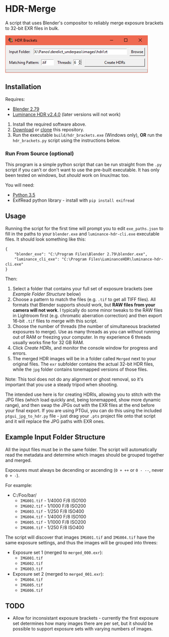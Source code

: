 # HDR-Merge

A script that uses Blender's compositor to reliably merge exposure brackets to 32-bit EXR files in bulk.

![screenshot](https://raw.githubusercontent.com/gregzaal/HDR-Merge/master/icons/screenshot.png)

## Installation

Requires:

* [Blender 2.79](http://download.blender.org/release/Blender2.79/)
* [Luminance HDR v2.4.0](https://sourceforge.net/projects/qtpfsgui/files/luminance/2.4.0/) (later versions will not work)

1. Install the required software above.
2. [Download](https://github.com/gregzaal/HDR-Merge/archive/master.zip) or [clone](git@github.com:gregzaal/HDR-Merge.git) this repository. 
3. Run the executable `build/hdr_brackets.exe` (Windows only), **OR** run the `hdr_brackets.py` script using the instructions below.

### Run From Source (optional)

This program is a simple python script that can be run straight from the `.py` script if you can't or don't want to use the pre-built executable. It has only been tested on windows, but *should* work on linux/mac too.

You will need:

* [Python 3.5](https://www.python.org/downloads/release/python-354/)
* ExifRead python library - install with `pip install exifread`

## Usage

Running the script for the first time will prompt you to edit `exe_paths.json` to fill in the paths to your `blender.exe` and `luminance-hdr-cli.exe` executable files. It should look something like this:

```
{
    "blender_exe": "C:\Program Files\Blender 2.79\blender.exe",
    "luminance_cli_exe": "C:\Program Files\LuminanceHDR\luminance-hdr-cli.exe"
}
```

Then:

1. Select a folder that contains your full set of exposure brackets (see *Example Folder Structure* below)
2. Choose a pattern to match the files (e.g. `.tif` to get all TIFF files). All formats that Blender supports should work, but **RAW files from your camera will not work**. I typically do some minor tweaks to the RAW files in Lightroom first (e.g. chromatic aberration correction) and then export 16-bit `.tif` files to merge with this script.
3. Choose the number of threads (the number of simultaneous bracketed exposures to merge). Use as many threads as you can without running out of RAM or freezing your computer. In my experience 6 threads usually works fine for 32 GB RAM.
4. Click *Create HDRs*, and monitor the console window for progress and errors.
5. The merged HDR images will be in a folder called `Merged` next to your original files. The `exr` subfolder contains the actual 32-bit HDR files, while the `jpg` folder contains tonemapped versions of those files.

Note: This tool does not do any alignment or ghost removal, so it's important that you use a steady tripod when shooting.

The intended use here is for creating HDRIs, allowing you to stitch with the JPG files (which load quickly and, being tonemapped, show more dynamic range), and then swap the JPGs out with the EXR files at the end before your final export. If you are using PTGui, you can do this using the included `ptgui_jpg_to_hdr.py` file - just drag your `.pts` project file onto that script and it will replace the JPG paths with EXR ones.

## Example Input Folder Structure

All the input files must be in the same folder. The script will automatically read the metadata and determine which images should be grouped together and merged.

Exposures must always be decending or ascending (`0 + ++` or `0 - --`, never `0 + -`).

For example:

* C:/Foo/bar/
    * `IMG001.tif` - 1/4000 F/8 ISO100
    * `IMG002.tif` - 1/1000 F/8 ISO200
    * `IMG003.tif` - 1/250 F/8 ISO400
    * `IMG004.tif` - 1/4000 F/8 ISO100
    * `IMG005.tif` - 1/1000 F/8 ISO200
    * `IMG006.tif` - 1/250 F/8 ISO400

The script will discover that images `IMG001.tif` and `IMG004.tif` have the same exposure settings, and thus the images will be grouped into threes:

* Exposure set 1 (merged to `merged_000.exr`):
    * `IMG001.tif`
    * `IMG002.tif`
    * `IMG003.tif`
* Exposure set 2 (merged to `merged_001.exr`):
    * `IMG004.tif`
    * `IMG005.tif`
    * `IMG006.tif`

## TODO

* Allow for inconsistant exposure brackets - currently the first exposure set determines how many images there are per set, but it should be possible to support exposure sets with varying numbers of images.
